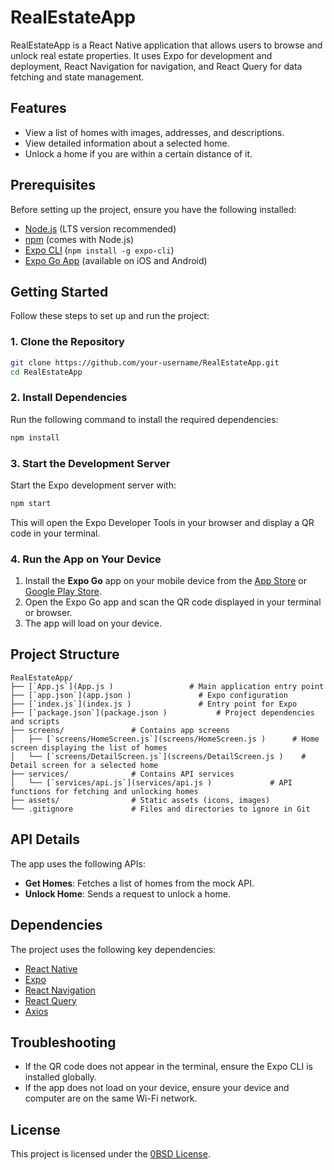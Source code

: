 # RealEstateApp

RealEstateApp is a React Native application that allows users to browse and unlock real estate properties. It uses Expo for development and deployment, React Navigation for navigation, and React Query for data fetching and state management.

## Features

- View a list of homes with images, addresses, and descriptions.
- View detailed information about a selected home.
- Unlock a home if you are within a certain distance of it.

## Prerequisites

Before setting up the project, ensure you have the following installed:

- [Node.js](https://nodejs.org/) (LTS version recommended)
- [npm](https://www.npmjs.com/) (comes with Node.js)
- [Expo CLI](https://docs.expo.dev/get-started/installation/) (`npm install -g expo-cli`)
- [Expo Go App](https://expo.dev/client) (available on iOS and Android)

## Getting Started

Follow these steps to set up and run the project:

### 1. Clone the Repository

```bash
git clone https://github.com/your-username/RealEstateApp.git
cd RealEstateApp
```

### 2. Install Dependencies

Run the following command to install the required dependencies:

```bash
npm install
```

### 3. Start the Development Server

Start the Expo development server with:

```bash
npm start
```

This will open the Expo Developer Tools in your browser and display a QR code in your terminal.

### 4. Run the App on Your Device

1. Install the **Expo Go** app on your mobile device from the [App Store](https://apps.apple.com/) or [Google Play Store](https://play.google.com/).
2. Open the Expo Go app and scan the QR code displayed in your terminal or browser.
3. The app will load on your device.


## Project Structure

```
RealEstateApp/
├── [`App.js`](App.js )                 # Main application entry point
├── [`app.json`](app.json )               # Expo configuration
├── [`index.js`](index.js )               # Entry point for Expo
├── [`package.json`](package.json )           # Project dependencies and scripts
├── screens/               # Contains app screens
│   ├── [`screens/HomeScreen.js`](screens/HomeScreen.js )      # Home screen displaying the list of homes
│   └── [`screens/DetailScreen.js`](screens/DetailScreen.js )    # Detail screen for a selected home
├── services/              # Contains API services
│   └── [`services/api.js`](services/api.js )             # API functions for fetching and unlocking homes
├── assets/                # Static assets (icons, images)
└── .gitignore             # Files and directories to ignore in Git
```

## API Details

The app uses the following APIs:

- **Get Homes**: Fetches a list of homes from the mock API.
- **Unlock Home**: Sends a request to unlock a home.

## Dependencies

The project uses the following key dependencies:

- [React Native](https://reactnative.dev/)
- [Expo](https://expo.dev/)
- [React Navigation](https://reactnavigation.org/)
- [React Query](https://tanstack.com/query/v5)
- [Axios](https://axios-http.com/)

## Troubleshooting

- If the QR code does not appear in the terminal, ensure the Expo CLI is installed globally.
- If the app does not load on your device, ensure your device and computer are on the same Wi-Fi network.

## License

This project is licensed under the [0BSD License](LICENSE).
